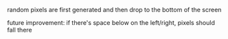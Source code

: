 random pixels are first generated and then drop to the bottom of the screen

future improvement: if there's space below on the left/right, pixels should fall there